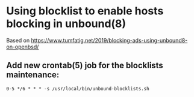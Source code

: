 # Using blocklist to enable hosts blocking in unbound(8)
Based on https://www.tumfatig.net/2019/blocking-ads-using-unbound8-on-openbsd/

## Add new crontab(5) job for the blocklists maintenance:

```
0-5 */6 * * * -s /usr/local/bin/unbound-blocklists.sh
```
